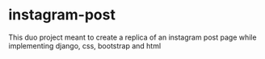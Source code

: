 # instagram-post
This duo project meant to create a replica of an instagram post page while implementing django, css, bootstrap and html
